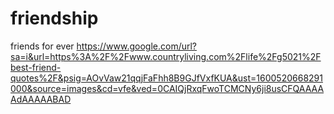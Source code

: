 # friendship
friends for ever
https://www.google.com/url?sa=i&url=https%3A%2F%2Fwww.countryliving.com%2Flife%2Fg5021%2Fbest-friend-quotes%2F&psig=AOvVaw21qqjFaFhh8B9GJfVxfKUA&ust=1600520668291000&source=images&cd=vfe&ved=0CAIQjRxqFwoTCMCNy6ji8usCFQAAAAAdAAAAABAD

